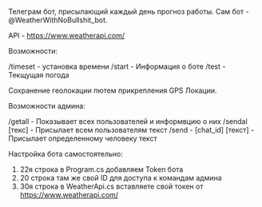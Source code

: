 Телеграм бот, присылающий каждый день прогноз работы.
Сам бот - @WeatherWithNoBullshit_bot.



API - https://www.weatherapi.com/

Возможности:

/timeset - установка времени
/start - Информация о боте
/test - Текщущая погода

Сохранение геолокации пютем прикрепления GPS Локации.

Возможности админа:

/getall - Показывает всех пользователей и информвцию о них
/sendal [текс] - Присылает всем пользователям текст
/send - [chat_id] [текст] - Присылает определенному человеку текст

Настройка бота самостоятельно:
1. 22я строка в Program.cs добавляем Token бота
2. 20 строка там же свой ID для доступа к командам админа
3. 30я строка в WeatherApi.cs вставляете свой токен от https://www.weatherapi.com/
